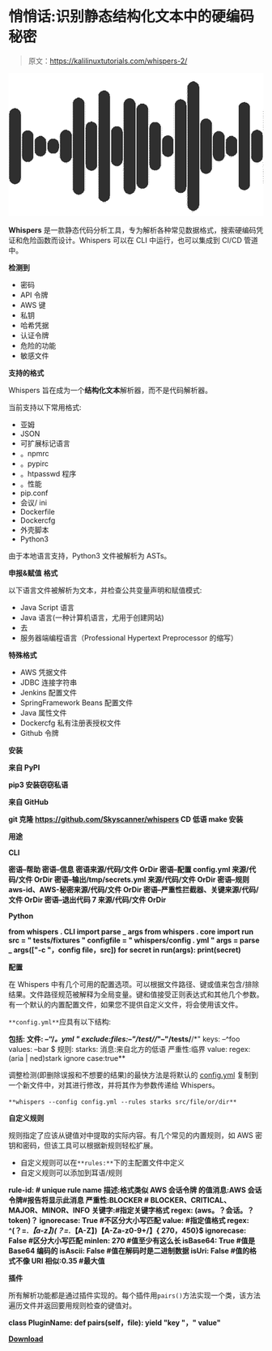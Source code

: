 # 悄悄话:识别静态结构化文本中的硬编码秘密

> 原文：<https://kalilinuxtutorials.com/whispers-2/>

[![](img//1b31d75f4a9b181c575b5c4bd95194c7.png)](https://blogger.googleusercontent.com/img/a/AVvXsEhkkvomAOGOtGYEpNXMK54e2an3tyF00cP-w-gILOtsX3yVzB7l6C87BLxronVFdrJVkFO-2TBi49HG-17Nf1HLV8htqGGSRVJVKNW4UU8QY_gO-Yhy_O-1uKcNvz-ueod3-Ihm7b9EbXZQwThogRyB2ekFx860GEjnZ0pgjzg3eO9Lfyq_j6pRpsba=s676)

**Whispers** 是一款静态代码分析工具，专为解析各种常见数据格式，搜索硬编码凭证和危险函数而设计。Whispers 可以在 CLI 中运行，也可以集成到 CI/CD 管道中。

**检测到**

*   密码
*   API 令牌
*   AWS 键
*   私钥
*   哈希凭据
*   认证令牌
*   危险的功能
*   敏感文件

**支持的格式**

Whispers 旨在成为一个**结构化文本**解析器，而不是代码解析器。

当前支持以下常用格式:

*   亚姆
*   JSON
*   可扩展标记语言
*   。npmrc
*   。pypirc
*   。htpasswd 程序
*   。性能
*   pip.conf
*   会议/ ini
*   Dockerfile
*   Dockercfg
*   外壳脚本
*   Python3

由于本地语言支持，Python3 文件被解析为 ASTs。

**申报&赋值** **格式**

以下语言文件被解析为文本，并检查公共变量声明和赋值模式:

*   Java Script 语言
*   Java 语言(一种计算机语言，尤用于创建网站)
*   去
*   服务器端编程语言（Professional Hypertext Preprocessor 的缩写）

**特殊格式**

*   AWS 凭据文件
*   JDBC 连接字符串
*   Jenkins 配置文件
*   SpringFramework Beans 配置文件
*   Java 属性文件
*   Dockercfg 私有注册表授权文件
*   Github 令牌

**安装**

**来自 PyPI**

**pip3 安装窃窃私语**

**来自 GitHub**

**git 克隆 https://github.com/Skyscanner/whispers
CD 低语
make 安装**

**用途**

**CLI**

**密语–帮助
密语–信息
密语来源/代码/文件 OrDir
密语–配置 config.yml 来源/代码/文件 OrDir
密语–输出/tmp/secrets.yml 来源/代码/文件 OrDir
密语–规则 aws-id、AWS-秘密来源/代码/文件 OrDir
密语–严重性拦截器、关键来源/代码/文件 OrDir
密语–退出代码 7 来源/代码/文件 OrDir**

**Python**

**from whispers . CLI import parse _ args
from whispers . core import run
src = " tests/fixtures "
configfile = " whispers/config . yml "
args = parse _ args(["-c "，config file，src])
for secret in run(args):
print(secret)**

**配置**

在 Whispers 中有几个可用的配置选项。可以根据文件路径、键或值来包含/排除结果。文件路径规范被解释为全局变量。键和值接受正则表达式和其他几个参数。有一个默认的内置配置文件，如果您不提供自定义文件，将会使用该文件。

`**config.yml**`应具有以下结构:

**包括:
文件:
–“/*。yml " exclude:files:–"/test//*"–"/tests/**/*"
keys:
–^foo
values:
–bar $
规则:
starks:
消息:来自北方的低语
严重性:临界
value:
regex:(aria | ned)stark
ignore case:true**

调整检测(即删除误报和不想要的结果)的最快方法是将默认的 [config.yml](https://github.com/Skyscanner/whispers/blob/master/whispers/config.yml) 复制到一个新文件中，对其进行修改，并将其作为参数传递给 Whispers。

`**whispers --config config.yml --rules starks src/file/or/dir**`

**自定义规则**

规则指定了应该从键值对中提取的实际内容。有几个常见的内置规则，如 AWS 密钥和密码，但该工具可以根据新规则轻松扩展。

*   自定义规则可以在`**rules:**`下的主配置文件中定义
*   自定义规则可以添加到耳语/规则

**rule-id: # unique rule name
描述:格式类似 AWS 会话令牌
的值消息:AWS 会话令牌#报告将显示此消息
严重性:BLOCKER # BLOCKER、CRITICAL、MAJOR、MINOR、INFO
关键字:#指定关键字格式
regex: (aws。？会话。？token)？
ignorecase: True #不区分大小写匹配
value: #指定值格式
regex: ^(？=.*【a-z】)(？=.*【A-Z】)【A-Za-z0-9+\/】{ 270，450}$
ignorecase: False #区分大小写匹配
minlen: 270 #值至少有这么长
isBase64: True #值是 Base64 编码的
isAscii: False #值在解码时是二进制数据
isUri: False #值的格式不像 URI
相似:0.35 #最大值**

**插件**

所有解析功能都是通过插件实现的。每个插件用`pairs()`方法实现一个类，该方法遍历文件并返回要用规则检查的键值对。

**class PluginName:
def pairs(self，file):
yield "key "，" value"**

[**Download**](https://github.com/Skyscanner/whispers)
